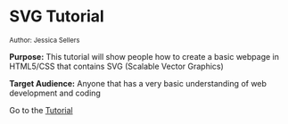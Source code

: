 # SVG Tutorial
<sup>Author: Jessica Sellers</sup>

<strong>Purpose:</strong> This tutorial will show people how to create a basic webpage in HTML5/CSS that contains SVG (Scalable Vector Graphics)

<strong>Target Audience:</strong> Anyone that has a very basic understanding of web development and coding

Go to the [Tutorial](.../blob/master/Tutorial.md)
  
